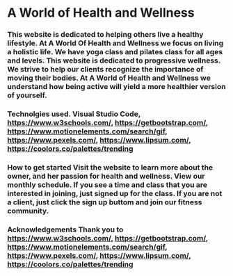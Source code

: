 # A World of Health and Wellness
### This website is dedicated to helping others live a healthy lifestyle. At A World Of Health and Wellness we focus on living a holistic life. We have yoga class and pilates class for all ages and levels. This website is dedicated to progressive wellness. We strive to help our clients recognize the importance of moving their bodies. At A World of Health and Wellness we understand how being active will yield a more healthier version of yourself. 
### Technolgies used. Visual Studio Code, https://www.w3schools.com/, https://getbootstrap.com/, https://www.motionelements.com/search/gif,  https://www.pexels.com/, https://www.lipsum.com/, https://coolors.co/palettes/trending
### How to get started Visit the website to learn more about the owner, and her passion for health and wellness. View our monthly schedule. If you see a time and class that you are interested in joining, just signed up for the class. If you are not a client, just click the sign up buttom and join our fitness community. 
### Acknowledgements Thank you to https://www.w3schools.com/, https://getbootstrap.com/, https://www.motionelements.com/search/gif, https://www.pexels.com/, https://www.lipsum.com/, https://coolors.co/palettes/trending
